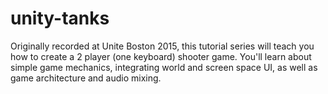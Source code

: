 # unity-tanks
Originally recorded at Unite Boston 2015, this tutorial series will teach you how to create a 2 player (one keyboard) shooter game. You'll learn about simple game mechanics, integrating world and screen space UI, as well as game architecture and audio mixing.
